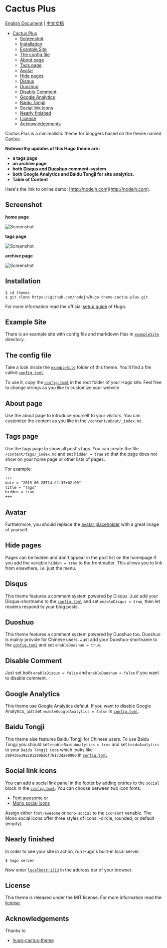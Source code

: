 # Cactus Plus

[English Document](https://github.com/nodejh/hugo-theme-cactus-plus/blob/master/README.md) | [中文文档](https://github.com/nodejh/hugo-theme-cactus-plus/blob/master/README_zh-cn.md)


<!-- TOC depthFrom:1 depthTo:6 withLinks:1 updateOnSave:1 orderedList:0 -->

- [Cactus Plus](#cactus-plus)
	- [Screenshot](#screenshot)
	- [Installation](#installation)
	- [Example Site](#example-site)
	- [The config file](#the-config-file)
	- [About page](#about-page)
	- [Tags page](#tags-page)
	- [Avatar](#avatar)
	- [Hide pages](#hide-pages)
	- [Disqus](#disqus)
	- [Duoshuo](#duoshuo)
	- [Disable Comment](#disable-comment)
	- [Google Analytics](#google-analytics)
	- [Baidu Tongji](#baidu-tongji)
	- [Social link icons](#social-link-icons)
	- [Nearly finished](#nearly-finished)
	- [License](#license)
	- [Acknowledgements](#acknowledgements)

<!-- /TOC -->

Cactus Plus is a minimalistic theme for bloggers based on the theme named [Cactus](https://github.com/digitalcraftsman/hugo-cactus-theme).

**Noteworthy updates of this Hugo theme are :**

+ **a tags page**
+ **an archive page**
+ **both [Disqus](https://disqus.com/) and [Duoshuo](http://duoshuo.com/) comment-system**
+ **both Google Analytics and Baidu Tongji for site analytics.**
+ **Table of Content**

Here's the link to online demo: [http://nodejh.com](http://nodejh.com).

## Screenshot

**home page**

![Screenshot](https://github.com/nodejh/hugo-theme-cactus-plus/blob/master/images/screenshot.png)

**tags page**

![Screenshot](https://github.com/nodejh/hugo-theme-cactus-plus/blob/master/images/tags.png)

**archive page**

![Screenshot](https://github.com/nodejh/hugo-theme-cactus-plus/blob/master/images/archive.png)

## Installation

```
$ cd themes
$ git clone https://github.com/nodejh/hugo-theme-cactus-plus.git
```

For more information read the official [setup guide](//gohugo.io/overview/installing/) of Hugo.


## Example Site

There is an example site with config file and markdown files in [`exampleSite`](https://github.com/nodejh/hugo-theme-cactus-plus/tree/master/exampleSite) directory.

## The config file

Take a look inside the [`exampleSite`](https://github.com/nodejh/hugo-theme-cactus-plus/tree/master/exampleSite) folder of this theme. You'll find a file called [`config.toml`](https://github.com/nodejh/hugo-theme-cactus-plus/blob/master/exampleSite/config.toml).

To use it, copy the [`config.toml`](https://github.com/nodejh/hugo-theme-cactus-plus/blob/master/exampleSite/config.toml) in the root folder of your Hugo site. Feel free to change strings as you like to customize your website.

## About page

Use the about page to introduce yourself to your visitors. You can customize the content as you like in the `/content/about/_index.md`.

## Tags page

Use the tags page to show all post's tags. You can create the file `/content/tags/_index.md` and set `hidden = true` so that the page does not show on your home page or other lists of pages.

For example:

```markdown
+++
date = "2015-06-20T14:02:37+02:00"
title = "Tags"
hidden = true
+++
```

## Avatar

Furthermore, you should replace the [avatar placeholder](https://github.com/nodejh/hugo-theme-cactus-plus/blob/master/static/images/) with a great image of yourself.

## Hide pages

Pages can be hidden and don't appear in the post list on the homepage if you add the variable `hidden = true` to the frontmatter. This allows you to link from elsewhere, i.e. just the menu.

## Disqus

This theme features a comment system powered by Disqus. Just add your Disqus-shortname to the [`config.toml`](https://github.com/nodejh/hugo-theme-cactus-plus/blob/master/exampleSite/config.toml) and set `enableDisqus = true`, then let readers respond to your blog posts.


## Duoshuo

This theme features a comment system powered by Duoshuo too. Duoshuo is mainly provide for Chinese users. Just add your Duoshuo-shortname to the [`config.toml`](https://github.com/nodejh/hugo-theme-cactus-plus/blob/master/exampleSite/config.toml) and set `enableDuoshuo = true`.


## Disable Comment

Just set both `enableDisqus = false` and `enableDuoshuo = false` if you want to disable comment.



## Google Analytics

This theme use Google Analytics defalut. If you want to disable Google Analytics, just set `enableGoogleAnalytics = false` in [`config.toml`](https://github.com/nodejh/hugo-theme-cactus-plus/blob/master/exampleSite/config.toml).

## Baidu Tongji

This theme alse features Baidu Tongji for Chinese users. To use Baidu Tongji you should set `enableBaiduAnalytics = true` and set `baiduAnalytics` to your  `Baidu Tongji Code` which looks like `39843ea392201290bd6f76173d2e0000` in  [`config.toml`](https://github.com/nodejh/hugo-theme-cactus-plus/blob/master/exampleSite/config.toml).


## Social link icons

You can add a social link panel in the footer by adding entries to the `social` block in the [`config.toml`](https://github.com/nodejh/hugo-theme-cactus-plus/blob/master/exampleSite/config.toml). You can choose between two icon fonts:

- [Font awesome](https://fortawesome.github.io/Font-Awesome/) or
- [Mono social icons](https://github.com/drinchev/monosocialiconsfont)

Assign either `font-awesome` or `mono-social` to the `iconFont` variable. The Mono social icons offer three styles of icons: -circle, rounded, or default (empty).


## Nearly finished

In order to see your site in action, run Hugo's built-in local server.

```
$ hugo server
```

Now enter [`localhost:1313`](http://localhost:1313) in the address bar of your browser.



## License

This theme is released under the MIT license. For more information read the [license](https://github.com/nodejh/hugo-theme-cactus-plus/blob/master/LICENSE.md).


## Acknowledgements

Thanks to

- [hugo-cactus-theme](https://github.com/digitalcraftsman/hugo-cactus-theme)
